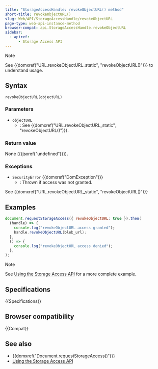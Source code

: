 ```yaml
---
title: "StorageAccessHandle: revokeObjectURL() method"
short-title: revokeObjectURL()
slug: Web/API/StorageAccessHandle/revokeObjectURL
page-type: web-api-instance-method
browser-compat: api.StorageAccessHandle.revokeObjectURL
sidebar:
  - apiref:
      - Storage Access API
---
```


> [!NOTE]
> See {{domxref("URL.revokeObjectURL_static", "revokeObjectURL()")}} to understand usage.

## Syntax

```js-nolint
revokeObjectURL(objectURL)
```

### Parameters

- `objectURL`
  - : See {{domxref("URL.revokeObjectURL_static", "revokeObjectURL()")}}.

### Return value

None ({{jsxref("undefined")}}).

### Exceptions

- `SecurityError` {{domxref("DomException")}}
  - : Thrown if access was not granted.

See {{domxref("URL.revokeObjectURL_static", "revokeObjectURL()")}}

## Examples

```js
document.requestStorageAccess({ revokeObjectURL: true }).then(
  (handle) => {
    console.log("revokeObjectURL access granted");
    handle.revokeObjectURL(blob_url);
  },
  () => {
    console.log("revokeObjectURL access denied");
  },
);
```

> [!NOTE]
> See [Using the Storage Access API](/en-US/docs/Web/API/Storage_Access_API/Using) for a more complete example.

## Specifications

{{Specifications}}

## Browser compatibility

{{Compat}}

## See also

- {{domxref("Document.requestStorageAccess()")}}
- [Using the Storage Access API](/en-US/docs/Web/API/Storage_Access_API/Using)
